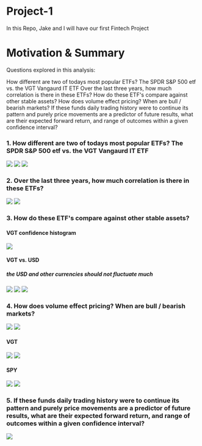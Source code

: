 # Project-1
In this Repo, Jake and I will have our first Fintech Project

# Motivation & Summary 
Questions explored in this analysis:

How different are two of todays most popular ETFs? The SPDR S&P 500 etf vs. the VGT Vangaurd IT ETF 
Over the last three years, how much correlation is there in these ETFs? 
How do these ETF's compare against other stable assets?
How does volume effect pricing? When are bull / bearish markets? 
If these funds daily trading history were to continue its pattern and purely price movements are a predictor of future results, what are their expected forward return, and range of outcomes within a given confidence interval? 

### 1. How different are two of todays most popular ETFs? The SPDR S&P 500 etf vs. the VGT Vangaurd IT ETF 
![](images/VGTpricechart.png)
![](images/VGTvs.SPYdailyreturns.png)
![](images/VGTvs.SPXdaily.png)







### 2. Over the last three years, how much correlation is there in these ETFs? 
![](images/SPYVGTUSDheat.png)
![](images/Volatility.png)



### 3. How do these ETF's compare against other stable assets?
#### VGT confidence histogram 
![](images/VGT%20confidence.png)
#### VGT vs. USD
##### the USD and other currencies should not fluctuate much 
![](images/VGTvs.USDreturns.png)
![](images/VGTvsUSD.png)
![](images/SPYvs.USDreturns.png)





### 4. How does volume effect pricing? When are bull / bearish markets?
![](images/Rolling30dayvgt&USD.png)
![](images/Rolling30dayVGT.png)
#### VGT
![](images/VGTvolmonth.png)
![](images/VGTvolyear.png)
#### SPY
![](images/SPYvolmonth.png)
![](images/SPYvolyear.png)


### 5. If these funds daily trading history were to continue its pattern and purely price movements are a predictor of future results, what are their expected forward return, and range of outcomes within a given confidence interval? 
![](images/VGTmonte.png)

